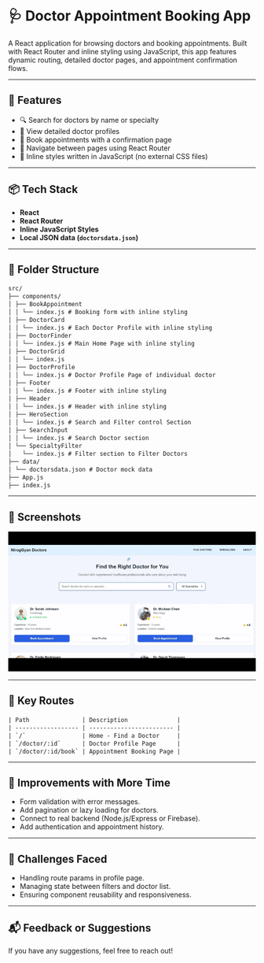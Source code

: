 # 🩺 Doctor Appointment Booking App

A React application for browsing doctors and booking appointments. Built with React Router and inline styling using JavaScript, this app features dynamic routing, detailed doctor pages, and appointment confirmation flows.

---

## 🚀 Features

- 🔍 Search for doctors by name or specialty
- 📄 View detailed doctor profiles
- 📅 Book appointments with a confirmation page
- 🔁 Navigate between pages using React Router
- 🎨 Inline styles written in JavaScript (no external CSS files)

---

## 📦 Tech Stack

- **React**
- **React Router**
- **Inline JavaScript Styles**
- **Local JSON data (`doctorsdata.json`)**

---

## 📁 Folder Structure

```
src/
├── components/
│ ├── BookAppointment
│ │ └── index.js # Booking form with inline styling
│ ├── DoctorCard
│ │ └── index.js # Each Doctor Profile with inline styling
│ ├── DoctorFinder
│ │ └── index.js # Main Home Page with inline styling
│ ├── DoctorGrid
│ │ └── index.js 
│ ├── DoctorProfile
│ │ └── index.js # Doctor Profile Page of individual doctor
│ ├── Footer
│ │ └── index.js # Footer with inline styling
│ ├── Header
│ │ └── index.js # Header with inline styling
│ ├── HeroSection
│ │ └── index.js # Search and Filter control Section
│ ├── SearchInput
│ │ └── index.js # Search Doctor section
│ └── SpecialtyFilter
│   └── index.js # Filter section to Filter Doctors
├── data/
│ └── doctorsdata.json # Doctor mock data
├── App.js
├── index.js

```

---

## 📸 Screenshots

![UI of Doctor Appointment Booking App](DoctorAppointmentBookingApp.gif)

---

## 📌 Key Routes
```
| Path               | Description              |
| ------------------ | ------------------------ |
| `/`                | Home - Find a Doctor     |
| `/doctor/:id`      | Doctor Profile Page      |
| `/doctor/:id/book` | Appointment Booking Page |
```
---

## 🔧 Improvements with More Time
- Form validation with error messages.
- Add pagination or lazy loading for doctors.
- Connect to real backend (Node.js/Express or Firebase).
- Add authentication and appointment history.

---

## 🧩 Challenges Faced
- Handling route params in profile page.
- Managing state between filters and doctor list.
- Ensuring component reusability and responsiveness.

---

## 📬 Feedback or Suggestions
If you have any suggestions, feel free to reach out!
